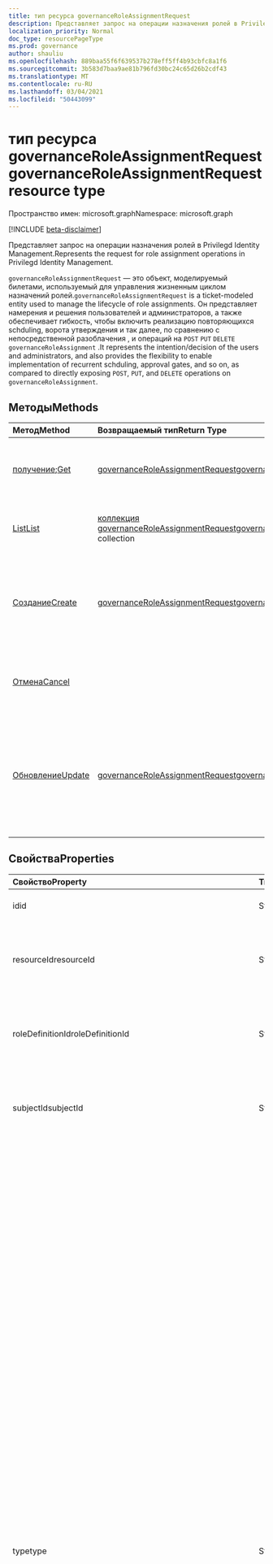 ```yaml
---
title: тип ресурса governanceRoleAssignmentRequest
description: Представляет запрос на операции назначения ролей в Privilegd Identity Management.
localization_priority: Normal
doc_type: resourcePageType
ms.prod: governance
author: shauliu
ms.openlocfilehash: 889baa55f6f639537b278eff5ff4b93cbfc8a1f6
ms.sourcegitcommit: 3b583d7baa9ae81b796fd30bc24c65d26b2cdf43
ms.translationtype: MT
ms.contentlocale: ru-RU
ms.lasthandoff: 03/04/2021
ms.locfileid: "50443099"
---
```

# <a name="governanceroleassignmentrequest-resource-type"></a><span data-ttu-id="8e0d4-103">тип ресурса governanceRoleAssignmentRequest</span><span class="sxs-lookup"><span data-stu-id="8e0d4-103">governanceRoleAssignmentRequest resource type</span></span>

<span data-ttu-id="8e0d4-104">Пространство имен: microsoft.graph</span><span class="sxs-lookup"><span data-stu-id="8e0d4-104">Namespace: microsoft.graph</span></span>

[!INCLUDE [beta-disclaimer](../../includes/beta-disclaimer.md)]

<span data-ttu-id="8e0d4-105">Представляет запрос на операции назначения ролей в Privilegd Identity Management.</span><span class="sxs-lookup"><span data-stu-id="8e0d4-105">Represents the request for role assignment operations in Privilegd Identity Management.</span></span>

<span data-ttu-id="8e0d4-106">`governanceRoleAssignmentRequest` — это объект, моделируемый билетами, используемый для управления жизненным циклом назначений ролей.</span><span class="sxs-lookup"><span data-stu-id="8e0d4-106">`governanceRoleAssignmentRequest` is a ticket-modeled entity used to manage the lifecycle of role assignments.</span></span> <span data-ttu-id="8e0d4-107">Он представляет намерения и решения пользователей и администраторов, а также обеспечивает гибкость, чтобы включить реализацию повторяющихся schduling, ворота утверждения и так далее, по сравнению с непосредственной разоблачения , и операций на `POST` `PUT` `DELETE` `governanceRoleAssignment` .</span><span class="sxs-lookup"><span data-stu-id="8e0d4-107">It represents the intention/decision of the users and administrators, and also provides the flexibility to enable implementation of recurrent schduling, approval gates, and so on, as compared to directly exposing `POST`, `PUT`, and `DELETE` operations on `governanceRoleAssignment`.</span></span>

## <a name="methods"></a><span data-ttu-id="8e0d4-108">Методы</span><span class="sxs-lookup"><span data-stu-id="8e0d4-108">Methods</span></span>

| <span data-ttu-id="8e0d4-109">Метод</span><span class="sxs-lookup"><span data-stu-id="8e0d4-109">Method</span></span>          |<span data-ttu-id="8e0d4-110">Возвращаемый тип</span><span class="sxs-lookup"><span data-stu-id="8e0d4-110">Return Type</span></span>  |<span data-ttu-id="8e0d4-111">Описание</span><span class="sxs-lookup"><span data-stu-id="8e0d4-111">Description</span></span>|
|:------------|:--------|:--------|
|<span data-ttu-id="8e0d4-112">[получение](../api/governanceroleassignmentrequest-get.md);</span><span class="sxs-lookup"><span data-stu-id="8e0d4-112">[Get](../api/governanceroleassignmentrequest-get.md)</span></span> | [<span data-ttu-id="8e0d4-113">governanceRoleAssignmentRequest</span><span class="sxs-lookup"><span data-stu-id="8e0d4-113">governanceRoleAssignmentRequest</span></span>](../resources/governanceroleassignmentrequest.md)|<span data-ttu-id="8e0d4-114">Получите запрос на назначение ролей, указанный в ID.</span><span class="sxs-lookup"><span data-stu-id="8e0d4-114">Get a role assignment request specified by ID.</span></span>  
|[<span data-ttu-id="8e0d4-115">List</span><span class="sxs-lookup"><span data-stu-id="8e0d4-115">List</span></span>](../api/governanceroleassignmentrequest-list.md) | <span data-ttu-id="8e0d4-116">[коллекция governanceRoleAssignmentRequest](../resources/governanceroleassignmentrequest.md)</span><span class="sxs-lookup"><span data-stu-id="8e0d4-116">[governanceRoleAssignmentRequest](../resources/governanceroleassignmentrequest.md)  collection</span></span>|<span data-ttu-id="8e0d4-117">Получить запросы на назначение ролей на ресурсе.</span><span class="sxs-lookup"><span data-stu-id="8e0d4-117">Get role assignment requests on a resource.</span></span>|
|[<span data-ttu-id="8e0d4-118">Создание</span><span class="sxs-lookup"><span data-stu-id="8e0d4-118">Create</span></span>](../api/governanceroleassignmentrequest-post.md)|  [<span data-ttu-id="8e0d4-119">governanceRoleAssignmentRequest</span><span class="sxs-lookup"><span data-stu-id="8e0d4-119">governanceRoleAssignmentRequest</span></span>](../resources/governanceroleassignmentrequest.md)|<span data-ttu-id="8e0d4-120">Создайте запрос для управления жизненным циклом существующего или нового назначения ролей.</span><span class="sxs-lookup"><span data-stu-id="8e0d4-120">Create a request to manage the lifecycle of existing or new role assignment.</span></span>|
|[<span data-ttu-id="8e0d4-121">Отмена</span><span class="sxs-lookup"><span data-stu-id="8e0d4-121">Cancel</span></span>](../api/governanceroleassignmentrequest-cancel.md)|  |<span data-ttu-id="8e0d4-122">Отмена ожидающих запросов на назначение ролей.</span><span class="sxs-lookup"><span data-stu-id="8e0d4-122">Cancel a pending role assignment request.</span></span>|
|[<span data-ttu-id="8e0d4-123">Обновление</span><span class="sxs-lookup"><span data-stu-id="8e0d4-123">Update</span></span>](../api/governanceroleassignmentrequest-update.md)| [<span data-ttu-id="8e0d4-124">governanceRoleAssignmentRequest</span><span class="sxs-lookup"><span data-stu-id="8e0d4-124">governanceRoleAssignmentRequest</span></span>](../resources/governanceroleassignmentrequest.md)|<span data-ttu-id="8e0d4-125">Администраторы обновляют решения по запросам, если запросы находятся в состоянии `PendingAdminDecision` .</span><span class="sxs-lookup"><span data-stu-id="8e0d4-125">Administrators update the decisions on requests if the requests are in status of `PendingAdminDecision`.</span></span>|

## <a name="properties"></a><span data-ttu-id="8e0d4-126">Свойства</span><span class="sxs-lookup"><span data-stu-id="8e0d4-126">Properties</span></span>
| <span data-ttu-id="8e0d4-127">Свойство</span><span class="sxs-lookup"><span data-stu-id="8e0d4-127">Property</span></span>                  | <span data-ttu-id="8e0d4-128">Тип</span><span class="sxs-lookup"><span data-stu-id="8e0d4-128">Type</span></span>          |<span data-ttu-id="8e0d4-129">Описание</span><span class="sxs-lookup"><span data-stu-id="8e0d4-129">Description</span></span>|
|:--------------------------|:--------------|:----------|
|<span data-ttu-id="8e0d4-130">id</span><span class="sxs-lookup"><span data-stu-id="8e0d4-130">id</span></span>                         |<span data-ttu-id="8e0d4-131">String</span><span class="sxs-lookup"><span data-stu-id="8e0d4-131">String</span></span>         |<span data-ttu-id="8e0d4-132">ID запроса на назначение ролей.</span><span class="sxs-lookup"><span data-stu-id="8e0d4-132">The id of the role assignment request.</span></span>|
|<span data-ttu-id="8e0d4-133">resourceId</span><span class="sxs-lookup"><span data-stu-id="8e0d4-133">resourceId</span></span>                 |<span data-ttu-id="8e0d4-134">String</span><span class="sxs-lookup"><span data-stu-id="8e0d4-134">String</span></span>         |<span data-ttu-id="8e0d4-135">Обязательный.</span><span class="sxs-lookup"><span data-stu-id="8e0d4-135">Required.</span></span> <span data-ttu-id="8e0d4-136">ID ресурса, с которым связан запрос на назначение ролей.</span><span class="sxs-lookup"><span data-stu-id="8e0d4-136">The id of the resource which the role assignment request is associated with.</span></span>|
|<span data-ttu-id="8e0d4-137">roleDefinitionId</span><span class="sxs-lookup"><span data-stu-id="8e0d4-137">roleDefinitionId</span></span>           |<span data-ttu-id="8e0d4-138">String</span><span class="sxs-lookup"><span data-stu-id="8e0d4-138">String</span></span>         |<span data-ttu-id="8e0d4-139">Обязательный.</span><span class="sxs-lookup"><span data-stu-id="8e0d4-139">Required.</span></span> <span data-ttu-id="8e0d4-140">Id определения роли, с которым связан запрос назначения ролей.</span><span class="sxs-lookup"><span data-stu-id="8e0d4-140">The id of the role definition which the role assignment request is associated with.</span></span>|
|<span data-ttu-id="8e0d4-141">subjectId</span><span class="sxs-lookup"><span data-stu-id="8e0d4-141">subjectId</span></span>                  |<span data-ttu-id="8e0d4-142">String</span><span class="sxs-lookup"><span data-stu-id="8e0d4-142">String</span></span>         |<span data-ttu-id="8e0d4-143">Обязательный.</span><span class="sxs-lookup"><span data-stu-id="8e0d4-143">Required.</span></span> <span data-ttu-id="8e0d4-144">ID субъекта, с которым связан запрос на назначение ролей.</span><span class="sxs-lookup"><span data-stu-id="8e0d4-144">The id of the subject which the role assignment request is associated with.</span></span>|
|<span data-ttu-id="8e0d4-145">type</span><span class="sxs-lookup"><span data-stu-id="8e0d4-145">type</span></span>                       |<span data-ttu-id="8e0d4-146">String</span><span class="sxs-lookup"><span data-stu-id="8e0d4-146">String</span></span>         |<span data-ttu-id="8e0d4-147">Обязательный.</span><span class="sxs-lookup"><span data-stu-id="8e0d4-147">Required.</span></span> <span data-ttu-id="8e0d4-148">Представление типа операции при назначении ролей.</span><span class="sxs-lookup"><span data-stu-id="8e0d4-148">Representing the type of the operation on the role assignment.</span></span> <span data-ttu-id="8e0d4-149">Значение может быть</span><span class="sxs-lookup"><span data-stu-id="8e0d4-149">The value can be</span></span> <ul><li><span data-ttu-id="8e0d4-150">`AdminAdd`: Администраторы назначают пользователям и группам роли;</span><span class="sxs-lookup"><span data-stu-id="8e0d4-150">`AdminAdd`: Administrators assign users/groups to roles;</span></span></li><li><span data-ttu-id="8e0d4-151">`UserAdd`: Пользователи активируют подходящие назначения;</span><span class="sxs-lookup"><span data-stu-id="8e0d4-151">`UserAdd`: Users activate eligible assignments;</span></span></li><li> <span data-ttu-id="8e0d4-152">`AdminUpdate`: Администраторы изменяют существующие назначения ролей</span><span class="sxs-lookup"><span data-stu-id="8e0d4-152">`AdminUpdate`: Administrators change existing role assignments</span></span></li><li><span data-ttu-id="8e0d4-153">`AdminRemove`: Администраторы удаляют пользователей и группы из ролей;</span><span class="sxs-lookup"><span data-stu-id="8e0d4-153">`AdminRemove`: Administrators remove users/groups from roles;</span></span><li><span data-ttu-id="8e0d4-154">`UserRemove`: Пользователи деактивируют активные назначения;</span><span class="sxs-lookup"><span data-stu-id="8e0d4-154">`UserRemove`: Users deactivate active assignments;</span></span><li><span data-ttu-id="8e0d4-155">`UserExtend`: Пользователи просят продлить срок действия назначений;</span><span class="sxs-lookup"><span data-stu-id="8e0d4-155">`UserExtend`: Users request to extend their expiring assignments;</span></span></li><li><span data-ttu-id="8e0d4-156">`AdminExtend`. Администраторы расширяют назначения по истечении срока действия.</span><span class="sxs-lookup"><span data-stu-id="8e0d4-156">`AdminExtend`: Administrators extend expiring assignments.</span></span></li><li><span data-ttu-id="8e0d4-157">`UserRenew`: Пользователи просят продлить срок действия назначений;</span><span class="sxs-lookup"><span data-stu-id="8e0d4-157">`UserRenew`: Users request to renew their expired assignments;</span></span></li><li><span data-ttu-id="8e0d4-158">`AdminRenew`. Администраторы расширяют назначения по истечении срока действия.</span><span class="sxs-lookup"><span data-stu-id="8e0d4-158">`AdminRenew`: Administrators extend expiring assignments.</span></span></li></ul>|
|<span data-ttu-id="8e0d4-159">assignmentState</span><span class="sxs-lookup"><span data-stu-id="8e0d4-159">assignmentState</span></span>|<span data-ttu-id="8e0d4-160">String</span><span class="sxs-lookup"><span data-stu-id="8e0d4-160">String</span></span>  |<span data-ttu-id="8e0d4-161">Обязательный.</span><span class="sxs-lookup"><span data-stu-id="8e0d4-161">Required.</span></span> <span data-ttu-id="8e0d4-162">Состояние назначения.</span><span class="sxs-lookup"><span data-stu-id="8e0d4-162">The state of the assignment.</span></span> <span data-ttu-id="8e0d4-163">Значение может быть</span><span class="sxs-lookup"><span data-stu-id="8e0d4-163">The value can be</span></span> <ul><li> <span data-ttu-id="8e0d4-164">`Eligible` для назначения</span><span class="sxs-lookup"><span data-stu-id="8e0d4-164">`Eligible` for eligible assignment</span></span></li><li> <span data-ttu-id="8e0d4-165">`Active` - если оно непосредственно назначено администраторами или активировано при назначении, назначенное `Active` пользователями.</span><span class="sxs-lookup"><span data-stu-id="8e0d4-165">`Active` - if it is directly assigned `Active` by administrators, or activated on an eligible assignment by the users.</span></span></li></ul>|
|<span data-ttu-id="8e0d4-166">requestedDateTime</span><span class="sxs-lookup"><span data-stu-id="8e0d4-166">requestedDateTime</span></span>          |<span data-ttu-id="8e0d4-167">DateTimeOffset</span><span class="sxs-lookup"><span data-stu-id="8e0d4-167">DateTimeOffset</span></span> |<span data-ttu-id="8e0d4-168">Только для чтения.</span><span class="sxs-lookup"><span data-stu-id="8e0d4-168">Read-only.</span></span> <span data-ttu-id="8e0d4-169">Время создания запроса.</span><span class="sxs-lookup"><span data-stu-id="8e0d4-169">The request create time.</span></span> <span data-ttu-id="8e0d4-170">Тип Timestamp представляет сведения о времени и дате с использованием формата ISO 8601 (всегда применяется формат UTC).</span><span class="sxs-lookup"><span data-stu-id="8e0d4-170">The Timestamp type represents date and time information using ISO 8601 format and is always in UTC time.</span></span> <span data-ttu-id="8e0d4-171">Например, значение полуночи 1 января 2014 г. в формате UTC выглядит так: `'2014-01-01T00:00:00Z'`.</span><span class="sxs-lookup"><span data-stu-id="8e0d4-171">For example, midnight UTC on Jan 1, 2014 would look like this: `'2014-01-01T00:00:00Z'`</span></span>|
|<span data-ttu-id="8e0d4-172">schedule</span><span class="sxs-lookup"><span data-stu-id="8e0d4-172">schedule</span></span>                   |[<span data-ttu-id="8e0d4-173">governanceSchedule</span><span class="sxs-lookup"><span data-stu-id="8e0d4-173">governanceSchedule</span></span>](governanceschedule.md)|<span data-ttu-id="8e0d4-174">Объект расписания запроса назначения ролей.</span><span class="sxs-lookup"><span data-stu-id="8e0d4-174">The schedule object of the role assignment request.</span></span>|
|<span data-ttu-id="8e0d4-175">reason</span><span class="sxs-lookup"><span data-stu-id="8e0d4-175">reason</span></span>                     |<span data-ttu-id="8e0d4-176">String</span><span class="sxs-lookup"><span data-stu-id="8e0d4-176">String</span></span>         |<span data-ttu-id="8e0d4-177">Сообщение, предоставленное пользователями и администраторами при создании запроса о необходимости.</span><span class="sxs-lookup"><span data-stu-id="8e0d4-177">A message provided by users and administrators when create the request about why it is needed.</span></span>|
|<span data-ttu-id="8e0d4-178">status</span><span class="sxs-lookup"><span data-stu-id="8e0d4-178">status</span></span>                     |[<span data-ttu-id="8e0d4-179">governanceRoleAssignmentRequestStatus</span><span class="sxs-lookup"><span data-stu-id="8e0d4-179">governanceRoleAssignmentRequestStatus</span></span>](governanceroleassignmentrequeststatus.md)         |<span data-ttu-id="8e0d4-180">Состояние запроса на назначение ролей.</span><span class="sxs-lookup"><span data-stu-id="8e0d4-180">The status of the role assignment request.</span></span>|
|<span data-ttu-id="8e0d4-181">linkedEligibleRoleAssignmentId</span><span class="sxs-lookup"><span data-stu-id="8e0d4-181">linkedEligibleRoleAssignmentId</span></span>|<span data-ttu-id="8e0d4-182">String</span><span class="sxs-lookup"><span data-stu-id="8e0d4-182">String</span></span>        |<span data-ttu-id="8e0d4-183">Если это запрос на активацию роли, он представляет id `eligible assignment` переданного; В противном случае значение `null` .</span><span class="sxs-lookup"><span data-stu-id="8e0d4-183">If this is a request for role activation, it represents the id of the `eligible assignment` being referred; Otherwise, the value is `null`.</span></span> |



## <a name="relationships"></a><span data-ttu-id="8e0d4-184">Связи</span><span class="sxs-lookup"><span data-stu-id="8e0d4-184">Relationships</span></span>
| <span data-ttu-id="8e0d4-185">Связь</span><span class="sxs-lookup"><span data-stu-id="8e0d4-185">Relationship</span></span> | <span data-ttu-id="8e0d4-186">Тип</span><span class="sxs-lookup"><span data-stu-id="8e0d4-186">Type</span></span>                                |<span data-ttu-id="8e0d4-187">Описание</span><span class="sxs-lookup"><span data-stu-id="8e0d4-187">Description</span></span>|
|:-------------|:----------------------------------|:----------|
|<span data-ttu-id="8e0d4-188">resource</span><span class="sxs-lookup"><span data-stu-id="8e0d4-188">resource</span></span>      |[<span data-ttu-id="8e0d4-189">governanceResource</span><span class="sxs-lookup"><span data-stu-id="8e0d4-189">governanceResource</span></span>](../resources/governanceresource.md)            |<span data-ttu-id="8e0d4-190">Только для чтения.</span><span class="sxs-lookup"><span data-stu-id="8e0d4-190">Read-only.</span></span> <span data-ttu-id="8e0d4-191">Ресурс, на который направлен запрос.</span><span class="sxs-lookup"><span data-stu-id="8e0d4-191">The resource that the request aims to.</span></span> |
|<span data-ttu-id="8e0d4-192">roleDefinition</span><span class="sxs-lookup"><span data-stu-id="8e0d4-192">roleDefinition</span></span>|[<span data-ttu-id="8e0d4-193">governanceRoleDefinition</span><span class="sxs-lookup"><span data-stu-id="8e0d4-193">governanceRoleDefinition</span></span>](../resources/governanceroledefinition.md)|<span data-ttu-id="8e0d4-194">Только для чтения.</span><span class="sxs-lookup"><span data-stu-id="8e0d4-194">Read-only.</span></span> <span data-ttu-id="8e0d4-195">Определение роли, на которое направлен запрос.</span><span class="sxs-lookup"><span data-stu-id="8e0d4-195">The role definition that the request aims to.</span></span> |
|<span data-ttu-id="8e0d4-196">subject</span><span class="sxs-lookup"><span data-stu-id="8e0d4-196">subject</span></span>       |[<span data-ttu-id="8e0d4-197">governanceSubject</span><span class="sxs-lookup"><span data-stu-id="8e0d4-197">governanceSubject</span></span>](../resources/governancesubject.md)|<span data-ttu-id="8e0d4-198">Только для чтения.</span><span class="sxs-lookup"><span data-stu-id="8e0d4-198">Read-only.</span></span> <span data-ttu-id="8e0d4-199">Основной пользователь/группа.</span><span class="sxs-lookup"><span data-stu-id="8e0d4-199">The user/group principal.</span></span>|

### <a name="json-representation"></a><span data-ttu-id="8e0d4-200">Представление JSON</span><span class="sxs-lookup"><span data-stu-id="8e0d4-200">JSON representation</span></span>

<span data-ttu-id="8e0d4-201">Ниже представлено описание ресурса в формате JSON.</span><span class="sxs-lookup"><span data-stu-id="8e0d4-201">Here is a JSON representation of the resource.</span></span>

<!-- {
  "blockType": "resource",
  "keyProperty": "id",
  "optionalProperties": [

  ],
  "@odata.type": "microsoft.graph.governanceRoleAssignmentRequest"
}-->

```json
{
  "id": "String (identifier)",
  "resourceId": "String",
  "roleDefinitionId": "String",
  "subjectId": "String",
  "type": "String",
  "assignmentState": "String",
  "reason": "String",
  "requestedDateTime": "String (timestamp)",
  "schedule": {"@odata.type": "microsoft.graph.governanceSchedule"},
  "status": {"@odata.type": "microsoft.graph.governanceRoleAssignmentRequestStatus"},
  "linkedEligibleRoleAssignmentId": "String"
}

```

<!-- uuid: 8fcb5dbc-d5aa-4681-8e31-b001d5168d79
2015-10-25 14:57:30 UTC -->
<!--
{
  "type": "#page.annotation",
  "description": "governanceRoleAssignmentRequest",
  "keywords": "",
  "section": "documentation",
  "tocPath": "",
  "suppressions": []
}
-->


